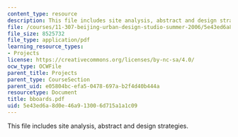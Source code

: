 ```yaml
---
content_type: resource
description: This file includes site analysis, abstract and design strategies.
file: /courses/11-307-beijing-urban-design-studio-summer-2006/5e43ed6a8d0e46a913006d715a1a1c09_bboards.pdf
file_size: 8525732
file_type: application/pdf
learning_resource_types:
- Projects
license: https://creativecommons.org/licenses/by-nc-sa/4.0/
ocw_type: OCWFile
parent_title: Projects
parent_type: CourseSection
parent_uid: e05804bc-efa5-0478-697a-b2f4d40b444a
resourcetype: Document
title: bboards.pdf
uid: 5e43ed6a-8d0e-46a9-1300-6d715a1a1c09
---
```

This file includes site analysis, abstract and design strategies.